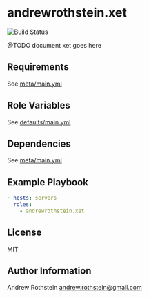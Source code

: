 andrewrothstein.xet
===========================
![Build Status](https://github.com/andrewrothstein/xet/actions/workflows/build.yml/badge.svg)

@TODO document xet goes here

Requirements
------------

See [meta/main.yml](meta/main.yml)

Role Variables
--------------

See [defaults/main.yml](defaults/main.yml)

Dependencies
------------

See [meta/main.yml](meta/main.yml)

Example Playbook
----------------

```yml
- hosts: servers
  roles:
    - andrewrothstein.xet
```

License
-------

MIT

Author Information
------------------

Andrew Rothstein <andrew.rothstein@gmail.com>
